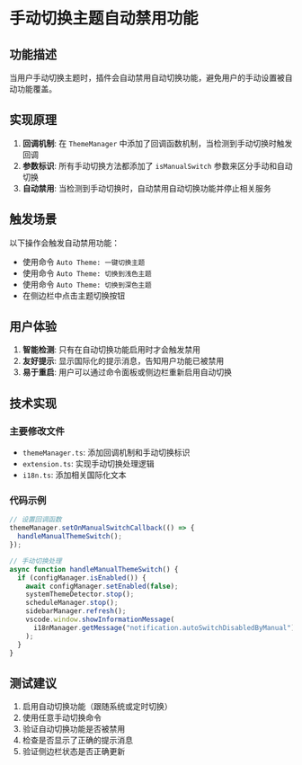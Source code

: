 # 手动切换主题自动禁用功能

## 功能描述

当用户手动切换主题时，插件会自动禁用自动切换功能，避免用户的手动设置被自动功能覆盖。

## 实现原理

1. **回调机制**: 在 `ThemeManager` 中添加了回调函数机制，当检测到手动切换时触发回调
2. **参数标识**: 所有手动切换方法都添加了 `isManualSwitch` 参数来区分手动和自动切换
3. **自动禁用**: 当检测到手动切换时，自动禁用自动切换功能并停止相关服务

## 触发场景

以下操作会触发自动禁用功能：

- 使用命令 `Auto Theme: 一键切换主题`
- 使用命令 `Auto Theme: 切换到浅色主题`
- 使用命令 `Auto Theme: 切换到深色主题`
- 在侧边栏中点击主题切换按钮

## 用户体验

1. **智能检测**: 只有在自动切换功能启用时才会触发禁用
2. **友好提示**: 显示国际化的提示消息，告知用户功能已被禁用
3. **易于重启**: 用户可以通过命令面板或侧边栏重新启用自动切换

## 技术实现

### 主要修改文件

- `themeManager.ts`: 添加回调机制和手动切换标识
- `extension.ts`: 实现手动切换处理逻辑
- `i18n.ts`: 添加相关国际化文本

### 代码示例

```typescript
// 设置回调函数
themeManager.setOnManualSwitchCallback(() => {
  handleManualThemeSwitch();
});

// 手动切换处理
async function handleManualThemeSwitch() {
  if (configManager.isEnabled()) {
    await configManager.setEnabled(false);
    systemThemeDetector.stop();
    scheduleManager.stop();
    sidebarManager.refresh();
    vscode.window.showInformationMessage(
      i18nManager.getMessage("notification.autoSwitchDisabledByManual")
    );
  }
}
```

## 测试建议

1. 启用自动切换功能（跟随系统或定时切换）
2. 使用任意手动切换命令
3. 验证自动切换功能是否被禁用
4. 检查是否显示了正确的提示消息
5. 验证侧边栏状态是否正确更新
